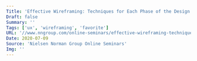 ```yaml
---
Title: 'Effective Wireframing: Techniques for Each Phase of the Design Process'
Draft: false
Summary: ''
Tags: ['ux', 'wireframing', 'favorite']
URL: '//www.nngroup.com/online-seminars/effective-wireframing-techniques/'
Date: 2020-07-09
Source: 'Nielsen Norman Group Online Seminars'
Img: ''
---
```

